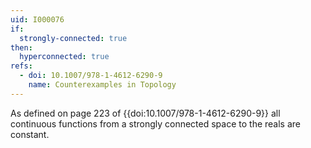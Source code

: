 ```yaml
---
uid: I000076
if:
  strongly-connected: true
then:
  hyperconnected: true
refs:
  - doi: 10.1007/978-1-4612-6290-9
    name: Counterexamples in Topology
---
```

As defined on page 223 of {{doi:10.1007/978-1-4612-6290-9}}
all continuous functions from a strongly connected space to the
reals are constant.
